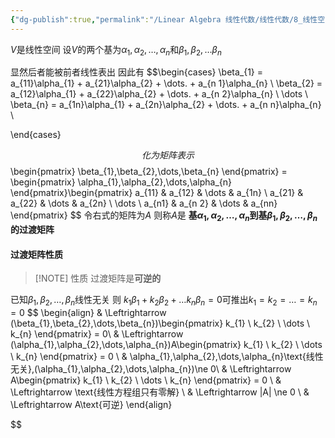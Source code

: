 ```yaml
---
{"dg-publish":true,"permalink":"/Linear Algebra 线性代数/线性代数/8_线性空间/定理与概念/过渡矩阵/","tags":["线代","定理"]}
---
```



$V$是线性空间
设$V$的两个基为$\alpha_{1},\alpha_{2},\dots,\alpha_{n}$和$\beta_{1},\beta_{2},\dots \beta_{n}$


显然后者能被前者线性表出
因此有
$$\begin{cases}
\beta_{1} = a_{11}\alpha_{1} + a_{21}\alpha_{2} + \dots. + a_{n 1}\alpha_{n} \\ 
\beta_{2} = a_{12}\alpha_{1} + a_{22}\alpha_{2} + \dots. + a_{n 2}\alpha_{n} \\
\dots \\
\beta_{n} = a_{1n}\alpha_{1} + a_{2n}\alpha_{2} + \dots. + a_{n n}\alpha_{n} \\

\end{cases}

$$
化为矩阵表示
$$
\begin{pmatrix}
\beta_{1},\beta_{2},\dots,\beta_{n}
\end{pmatrix} = \begin{pmatrix}
\alpha_{1},\alpha_{2},\dots,\alpha_{n}
\end{pmatrix}\begin{pmatrix}
a_{11} & a_{12} & \dots & a_{1n} \\
a_{21} & a_{22} & \dots & a_{2n}  \\
 \dots \\
a_{n1} & a_{n 2} & \dots & a_{nn}
\end{pmatrix}
$$
令右式的矩阵为$A$
则称$A$是 **基$\alpha_{1},\alpha_{2},\dots,\alpha_{n}$到基$\beta_{1},\beta_{2},\dots,\beta_{n}$的过渡矩阵**

#### 过渡矩阵性质


> [!NOTE] 性质
> 过渡矩阵是**可逆的**

已知$\beta_{1},\beta_{2},\dots,\beta_{n}$线性无关
则
$k_{1}\beta_{1} + k_{2}\beta_{2} + \dots k_{n}\beta_{n} = 0$可推出$k_{1}=k_{2}=\dots=k_{n}= 0$
$$
\begin{align}
 & \Leftrightarrow  (\beta_{1},\beta_{2},\dots,\beta_{n})\begin{pmatrix}
k_{1} \\
k_{2} \\
\dots \\
k_{n}
\end{pmatrix} = 0\\
 & \Leftrightarrow (\alpha_{1},\alpha_{2},\dots,\alpha_{n})A\begin{pmatrix}
k_{1} \\
k_{2} \\
\dots \\
k_{n} 
\end{pmatrix} = 0 \\ 
 & \alpha_{1},\alpha_{2},\dots,\alpha_{n}\text{线性无关},(\alpha_{1},\alpha_{2},\dots,\alpha_{n})\ne 0\\
 & \Leftrightarrow A\begin{pmatrix}
k_{1} \\
k_{2} \\
\dots \\
k_{n} 
\end{pmatrix} = 0  \\
 & \Leftrightarrow \text{线性方程组只有零解} \\
 & \Leftrightarrow |A| \ne 0 \\
 & \Leftrightarrow  A\text{可逆}
\end{align}

$$


